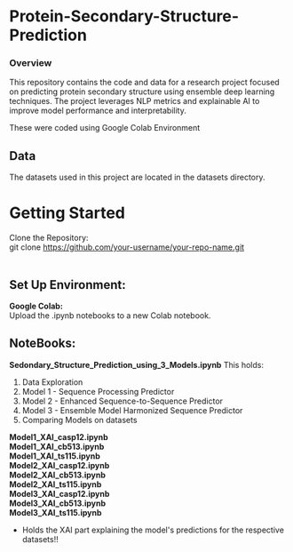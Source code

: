 # Protein-Secondary-Structure-Prediction
### Overview
This repository contains the code and data for a research project focused on predicting protein secondary structure using ensemble deep learning techniques. The project leverages NLP metrics and explainable AI to improve model performance and interpretability.

These were coded using Google Colab Environment
## Data
The datasets used in this project are located in the datasets directory.

# Getting Started

Clone the Repository:
<br> git clone https://github.com/your-username/your-repo-name.git
<br>
<br>
## Set Up Environment:
<b> Google Colab:</b> <br>
Upload the .ipynb notebooks to a new Colab notebook.

## NoteBooks:
<b>Sedondary_Structure_Prediction_using_3_Models.ipynb</b>
This holds:
1) Data Exploration
2) Model 1 - Sequence Processing Predictor
3) Model 2 - Enhanced Sequence-to-Sequence Predictor
4) Model 3 - Ensemble Model Harmonized Sequence Predictor
5) Comparing Models on datasets

<b>  Model1_XAI_casp12.ipynb  </b> <br>
<b>  Model1_XAI_cb513.ipynb  </b> <br>
<b>  Model1_XAI_ts115.ipynb  </b> <br>
<b>  Model2_XAI_casp12.ipynb  </b> <br>
<b>  Model2_XAI_cb513.ipynb  </b> <br>
<b>  Model2_XAI_ts115.ipynb  </b> <br>
<b>  Model3_XAI_casp12.ipynb  </b> <br>
<b>  Model3_XAI_cb513.ipynb  </b> <br>
<b>  Model3_XAI_ts115.ipynb  </b> <br>

- Holds the XAI part explaining the model's predictions for the respective datasets!!
